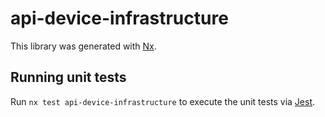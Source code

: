 # api-device-infrastructure

This library was generated with [Nx](https://nx.dev).

## Running unit tests

Run `nx test api-device-infrastructure` to execute the unit tests via [Jest](https://jestjs.io).

